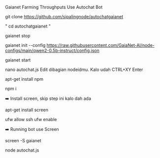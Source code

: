 Gaianet Farming Throughputs Use Autochat Bot

git clone https://github.com/sipalingnode/autochatgaianet

" cd autochatgaianet "

gaianet stop

gaianet init --config https://raw.githubusercontent.com/GaiaNet-AI/node-configs/main/qwen2-0.5b-instruct/config.json

gaianet start

nano autochat.js
Edit dibagian nodeidmu. Kalo udah CTRL+XY Enter

apt-get install npm

npm i

➡️ Install screen, skip step ini kalo dah ada

apt-get install screen

ufw allow ssh
ufw enable

➡️ Running bot use Screen

screen -S gaianet

node autochat.js
